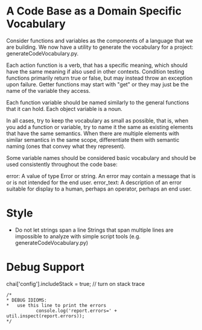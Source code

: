 # A Code Base as a Domain Specific Vocabulary

Consider functions and variables as the components of a language that we are building.
We now have a utility to generate the vocabulary for a project: generateCodeVocabulary.py.

Each action function is a verb, that has a specific meaning, which should have the same meaning if also used in other contexts.
Condition testing functions primarily return true or false, but may instead throw an exception upon failure.
Getter functions may start with "get" or they may just be the name of the variable they access.

Each function variable should be named similarly to the general functions that it can hold.
Each object variable is a noun.

In all cases, try to keep the vocabulary as small as possible, that is, when you add a function or variable, try to name it the same as existing elements that have the same semantics. When there are multiple elements with similar semantics in the same scope, differentiate them with semantic naming (ones that convey what they represent).

Some variable names should be considered basic vocabulary and should be used consistently throughout the code base:

error: A value of type Error or string. An error may contain a message that is or is not intended for the end user.
error_text: A description of an error suitable for display to a human, perhaps an operator, perhaps an end user.


# Style
- Do not let strings span a line
Strings that span multiple lines are impossible to analyze with simple script tools (e.g. generateCodeVocabulary.py)

# Debug Support

chai['config'].includeStack = true; // turn on stack trace


    /*
    * DEBUG IDIOMS:
    *   use this line to print the errors
               console.log('report.errors=' + util.inspect(report.errors));
    */


